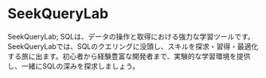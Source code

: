 # SeekQueryLab
SeekQueryLab; SQLは、データの操作と取得における強力な学習ツールです。SeekQueryLabでは、SQLのクエリングに没頭し、スキルを探求・習得・最適化する旅に出ます。初心者から経験豊富な開発者まで、実験的な学習環境を提供し、一緒にSQLの深みを探求しましょう。
